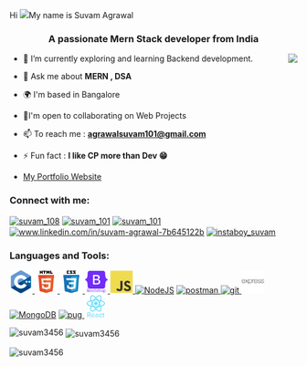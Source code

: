 Hi ![](https://user-images.githubusercontent.com/18350557/176309783-0785949b-9127-417c-8b55-ab5a4333674e.gif)My name is Suvam Agrawal
<h3 align="center">A passionate Mern Stack developer from India</h3>
<img align="right" height="280" src="https://media4.giphy.com/media/QDjpIL6oNCVZ4qzGs7/giphy.gif?cid=ecf05e47cx5k910neskbourrmkb0f33q6ngvv6ocakgw8sec&ep=v1_gifs_search&rid=giphy.gif&ct=g"  />

- 🌱 I’m currently exploring and learning Backend development.

- 💬 Ask me about **MERN , DSA**

- 🌍  I'm based in Bangalore

-  🤝I'm open to collaborating on Web Projects

- 📫 To reach me : **agrawalsuvam101@gmail.com**

- ⚡ Fun fact : **I like CP more than Dev 😁**
- <a href="https://suvam3456.github.io/meet_suvam/" target="_blank">My Portfolio Website</a>


<h3 align="left">Connect with me:</h3>
<p align="left">
<a href="https://www.codechef.com/users/suvam_108" target="blank"><img align="center" src="https://cdn.jsdelivr.net/npm/simple-icons@3.1.0/icons/codechef.svg" alt="suvam_108" height="30" width="40" /></a>
<a href="https://codeforces.com/profile/suvam_101" target="blank"><img align="center" src="https://raw.githubusercontent.com/rahuldkjain/github-profile-readme-generator/master/src/images/icons/Social/codeforces.svg" alt="suvam_101" height="30" width="40" /></a>
<a href="https://auth.geeksforgeeks.org/user/suvam_101" target="blank"><img align="center" src="https://raw.githubusercontent.com/rahuldkjain/github-profile-readme-generator/master/src/images/icons/Social/geeks-for-geeks.svg" alt="suvam_101" height="30" width="40" /></a>
<a href="https://linkedin.com/in/www.linkedin.com/in/suvam-agrawal-7b645122b" target="blank"><img align="center" src="https://raw.githubusercontent.com/rahuldkjain/github-profile-readme-generator/master/src/images/icons/Social/linked-in-alt.svg" alt="www.linkedin.com/in/suvam-agrawal-7b645122b" height="30" width="40" /></a>    
<a href="https://instagram.com/instaboy_suvam" target="blank"><img align="center" src="https://raw.githubusercontent.com/rahuldkjain/github-profile-readme-generator/master/src/images/icons/Social/instagram.svg" alt="instaboy_suvam" height="30" width="40" /></a>
</p>
<h3 align="left">Languages and Tools:</h3>
<p align="left"> 
  <a href="https://www.w3schools.com/cpp/" target="_blank" rel="noreferrer"> <img src="https://raw.githubusercontent.com/devicons/devicon/master/icons/cplusplus/cplusplus-original.svg" alt="cplusplus" width="40" height="40"/> </a><a href="https://www.w3.org/html/" target="_blank" rel="noreferrer"> <img src="https://raw.githubusercontent.com/devicons/devicon/master/icons/html5/html5-original-wordmark.svg" alt="html5" width="40" height="40"/> </a><a href="https://www.w3schools.com/css/" target="_blank" rel="noreferrer"> <img src="https://raw.githubusercontent.com/devicons/devicon/master/icons/css3/css3-original-wordmark.svg" alt="css3" width="40" height="40"/> </a><a href="https://getbootstrap.com" target="_blank" rel="noreferrer"> <img src="https://raw.githubusercontent.com/devicons/devicon/master/icons/bootstrap/bootstrap-plain-wordmark.svg" alt="bootstrap" width="40" height="40"/> </a><a href="https://developer.mozilla.org/en-US/docs/Web/JavaScript" target="_blank" rel="noreferrer"> <img src="https://raw.githubusercontent.com/devicons/devicon/master/icons/javascript/javascript-original.svg" alt="javascript" width="40" height="40"/> </a><a href="https://nodejs.org/en/" target="_blank" rel="noreferrer"><img src="https://raw.githubusercontent.com/danielcranney/readme-generator/main/public/icons/skills/nodejs-colored.svg" width="36" height="36" alt="NodeJS" /></a>
 <a href="https://postman.com" target="_blank" rel="noreferrer"> <img src="https://www.vectorlogo.zone/logos/getpostman/getpostman-icon.svg" alt="postman" width="40" height="40"/> </a><a href="https://git-scm.com/" target="_blank" rel="noreferrer"> <img src="https://www.vectorlogo.zone/logos/git-scm/git-scm-icon.svg" alt="git" width="40" height="40"/> </a><a href="https://expressjs.com" target="_blank" rel="noreferrer"> <img src="https://raw.githubusercontent.com/devicons/devicon/master/icons/express/express-original-wordmark.svg" alt="express" width="40" height="40"/> </a><a href="https://www.mongodb.com/" target="_blank" rel="noreferrer"><img src="https://raw.githubusercontent.com/danielcranney/readme-generator/main/public/icons/skills/mongodb-colored.svg" width="36" height="36" alt="MongoDB" /></a>
<a href="https://pugjs.org" target="_blank" rel="noreferrer"> <img src="https://cdn.worldvectorlogo.com/logos/pug.svg" alt="pug" width="40" height="40"/> </a> <a href="https://reactjs.org/" target="_blank" rel="noreferrer"> <img src="https://raw.githubusercontent.com/devicons/devicon/master/icons/react/react-original-wordmark.svg" alt="react" width="40" height="40"/> </a> </p>

<p><img align="left" src="https://github-readme-stats.vercel.app/api/top-langs?username=suvam3456&show_icons=true&locale=en&layout=compact" alt="suvam3456" /></p>

<p>&nbsp;<img align="center" src="https://github-readme-stats.vercel.app/api?username=suvam3456&show_icons=true&locale=en" alt="suvam3456" /></p>

<p><img align="center" src="https://github-readme-streak-stats.herokuapp.com/?user=suvam3456&" alt="suvam3456" /></p>

